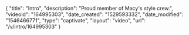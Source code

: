{
    "title": "Intro",
    "description": "Proud member of Macy's style crew.",
    "videoid": "164995303",
    "date_created": "1529593332",
    "date_modified": "1546466771",
    "type": "captivate",
    "layout": "video",
    "url": "\/v\/intro\/164995303"
}